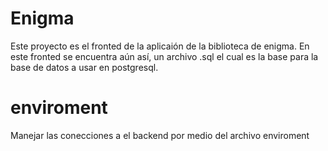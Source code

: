 # Enigma

Este proyecto es el fronted de la aplicaión de la biblioteca de enigma. En este fronted se encuentra aún así, un archivo .sql el cual es la base para la base de datos a usar en postgresql.

# enviroment
Manejar las conecciones a el backend por medio del archivo enviroment

